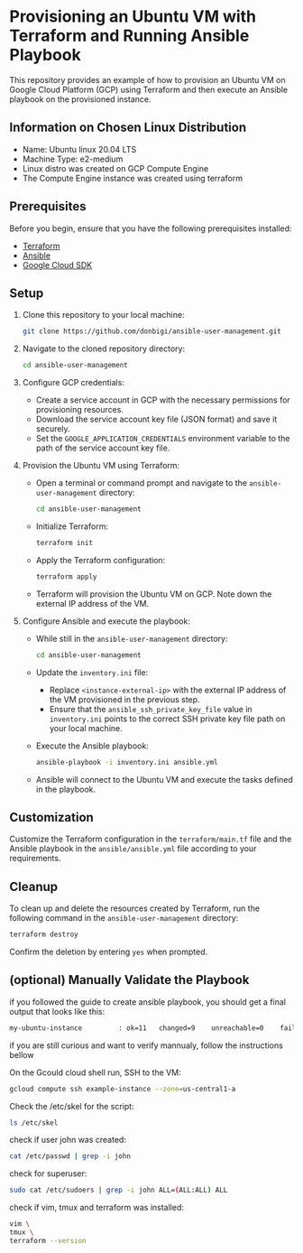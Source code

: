 # Provisioning an Ubuntu VM with Terraform and Running Ansible Playbook

This repository provides an example of how to provision an Ubuntu VM on Google Cloud Platform (GCP) using Terraform and then execute an Ansible playbook on the provisioned instance.

## Information on Chosen Linux Distribution

- Name: Ubuntu linux 20.04 LTS
- Machine Type: e2-medium
- Linux distro was created on GCP Compute Engine
- The Compute Engine instance was created using terraform

## Prerequisites

Before you begin, ensure that you have the following prerequisites installed:

- [Terraform](https://www.terraform.io/downloads.html)
- [Ansible](https://docs.ansible.com/ansible/latest/installation_guide/intro_installation.html)
- [Google Cloud SDK](https://cloud.google.com/sdk/docs/install)

## Setup

1. Clone this repository to your local machine:

   ```bash
   git clone https://github.com/donbigi/ansible-user-management.git
   ```

2. Navigate to the cloned repository directory:

   ```bash
   cd ansible-user-management
   ```

3. Configure GCP credentials:

   - Create a service account in GCP with the necessary permissions for provisioning resources.
   - Download the service account key file (JSON format) and save it securely.
   - Set the `GOOGLE_APPLICATION_CREDENTIALS` environment variable to the path of the service account key file.

4. Provision the Ubuntu VM using Terraform:

   - Open a terminal or command prompt and navigate to the `ansible-user-management` directory:

     ```bash
     cd ansible-user-management
     ```

   - Initialize Terraform:

     ```bash
     terraform init
     ```

   - Apply the Terraform configuration:

     ```bash
     terraform apply
     ```

   - Terraform will provision the Ubuntu VM on GCP. Note down the external IP address of the VM.

5. Configure Ansible and execute the playbook:

   - While still in the  `ansible-user-management` directory:

     ```bash
     cd ansible-user-management
     ```

   - Update the `inventory.ini` file:

     - Replace `<instance-external-ip>` with the external IP address of the VM provisioned in the previous step.
     - Ensure that the `ansible_ssh_private_key_file` value in `inventory.ini` points to the correct SSH private key file path on your local machine.

   - Execute the Ansible playbook:

     ```bash
     ansible-playbook -i inventory.ini ansible.yml
     ```

   - Ansible will connect to the Ubuntu VM and execute the tasks defined in the playbook.

## Customization

Customize the Terraform configuration in the `terraform/main.tf` file and the Ansible playbook in the `ansible/ansible.yml` file according to your requirements.

## Cleanup

To clean up and delete the resources created by Terraform, run the following command in the `ansible-user-management` directory:

```bash
terraform destroy
```

Confirm the deletion by entering `yes` when prompted.

## (optional) Manually Validate the Playbook

if you followed the guide to create ansible playbook, you should get a final output that looks like this:
```bash
my-ubuntu-instance         : ok=11   changed=9    unreachable=0    failed=0    skipped=0    rescued=0    ignored=0
```
if you are still curious and want to verify mannualy, follow the instructions bellow

On the Gcould cloud shell run, SSH to the VM:
```bash
gcloud compute ssh example-instance --zone=us-central1-a
```

Check the /etc/skel for the script:
```bash
ls /etc/skel
```
check if user john was created:
```bash
cat /etc/passwd | grep -i john
```

check for superuser: 
```bash
sudo cat /etc/sudoers | grep -i john ALL=(ALL:ALL) ALL
```

check if vim, tmux and terraform was installed:
```bash
vim \
tmux \
terraform --version
```